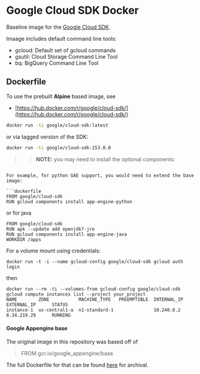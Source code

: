 
# Google Cloud SDK Docker


Baseline image for the [Google Cloud SDK](https://cloud.google.com/sdk/).

Imaage includes default command line tools:
*  gcloud:  Default set of gcloud commands
*  gsutil:  Cloud Storage Command Line Tool
*  bq: BigQuery Command Line Tool


## Dockerfile

To use the prebuilt **Alpine** based image, see

* [https://hub.docker.com/r/google/cloud-sdk/](https://hub.docker.com/r/google/cloud-sdk/)


```bash
docker run -ti google/cloud-sdk:latest
```

or via tagged version of the SDK:

```bash
docker run -ti google/cloud-sdk:153.0.0
```

>> **NOTE:** you may need to install the optional components:
```

For example, for python GAE support, you would need to extend the base image:

```dockerfile
FROM google/cloud-sdk
RUN gcloud components install app-engine-python
```

or for java
```
FROM google/cloud-sdk
RUN apk --update add openjdk7-jre
RUN gcloud components install app-engine-java
WORKDIR /apps
```

For a volume mount using credentials:
```
docker run -t -i --name gcloud-config google/cloud-sdk gcloud auth login
```
then
```
docker run --rm -ti --volumes-from gcloud-config google/cloud-sdk gcloud compute instances list --project your_project
NAME        ZONE           MACHINE_TYPE   PREEMPTIBLE  INTERNAL_IP  EXTERNAL_IP      STATUS
instance-1  us-central1-a  n1-standard-1               10.240.0.2   8.34.219.29      RUNNING
```

#### Google Appengine base

The original image in this repository was based off of 

> FROM gcr.io/google_appengine/base

The full Dockerfile for that can be found [here](google_appengine_base/Dockerfile) for archival.
